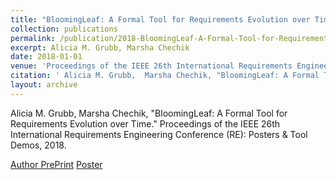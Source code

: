 ```yaml
---
title: "BloomingLeaf: A Formal Tool for Requirements Evolution over Time"
collection: publications
permalink: /publication/2018-BloomingLeaf-A-Formal-Tool-for-Requirements-Evolution-over-Time
excerpt: Alicia M. Grubb, Marsha Chechik
date: 2018-01-01
venue: 'Proceedings of the IEEE 26th International Requirements Engineering Conference (RE): Posters & Tool Demos'
citation: ' Alicia M. Grubb,  Marsha Chechik, "BloomingLeaf: A Formal Tool for Requirements Evolution over Time." Proceedings of the IEEE 26th International Requirements Engineering Conference (RE): Posters & Tool Demos, 2018.'
layout: archive
---
```

 Alicia M. Grubb,  Marsha Chechik, "BloomingLeaf: A Formal Tool for Requirements Evolution over Time." Proceedings of the IEEE 26th International Requirements Engineering Conference (RE): Posters & Tool Demos, 2018.

[Author PrePrint](http://www.cs.toronto.edu/~amgrubb/archive/RE18-Demo.pdf) [Poster](http://www.cs.toronto.edu/~amgrubb/archive/RE18-Demo-Poster.pdf)
